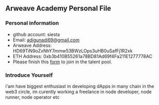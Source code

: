 ## Arweave Academy Personal File

### Personal information

- github account: siesta
- Email: adigunadi69@gmail.com
- Arweave Address: HD69TiN9oZxNhY7mmw53BWzLOps3uHB0uSafFj1R2xk
- ETH Address: 0xb3b410B55261a78BD81Ad69f4Fa211E1277778AC
- Please finish this [form](https://docs.google.com/forms/d/e/1FAIpQLSfWA5fIIcBgmRppm3jNz5vmf9Mai_QMVil-2pO4r7YKn_Zhtw/viewform?usp=sf_link) to join in the talent pool.

### Introduce Yourself
 i'am have biggest enthusiast in developing dApps in many chain in the web3 circle, im curently working a freelance in node developer, node runner, node operator etc
